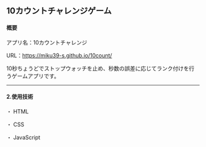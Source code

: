 ## 10カウントチャレンジゲーム

#### 概要

アプリ名：10カウントチャレンジ

URL：https://miku39-s.github.io/10count/

10秒ちょうどでストップウォッチを止め、秒数の誤差に応じてランク付けを行うゲームアプリです。

****

#### 2.使用技術
・ HTML

・ CSS

・ JavaScript
